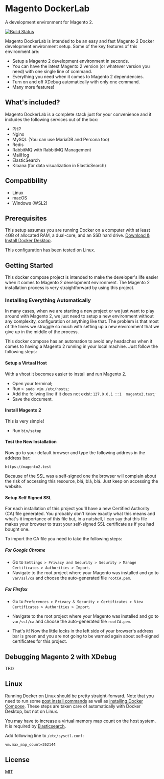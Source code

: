 # Magento DockerLab

A development environment for Magento 2.

[![Build Status](https://travis-ci.org/magedin/magento-dockerlab.svg?branch=master)](https://travis-ci.org/magedin/magento-dockerlab)

Magento DockerLab is intended to be an easy and fast Magento 2 Docker development environment setup. Some of the key features of this environment are:

- Setup a Magento 2 development environment in seconds.
- You can have the latest Magento 2 version (or whatever version you need) with one single line of command.
- Everything you need when it comes to Magento 2 dependencies.
- Turn on and off XDebug automatically with only one command.
- Many more features!

## What's included?

Magento DockerLab is a complete stack just for your convenience and it includes the following services out of the box:

- PHP
- Nginx
- MySQL (You can use MariaDB and Percona too)
- Redis
- RabbitMQ with RabbitMQ Management
- MailHog
- ElasticSearch
- Kibana (for data visualization in ElasticSearch)

## Compatibility

- Linux
- macOS
- Windows (WSL2)

## Prerequisites

This setup assumes you are running Docker on a computer with at least 4GB of allocated RAM, a dual-core, and an SSD hard drive. [Download & Install Docker Desktop](https://www.docker.com/products/docker-desktop).

This configuration has been tested on Linux.

## Getting Started

This docker compose project is intended to make the developer's life easier when it comes to Magento 2 development environment. The Magento 2 installation process is very straightforward by using this project.

### Installing Everything Automatically

In many cases, when we are starting a new project or we just want to play around with Magento 2, we just need to setup a new environment without any complexity, configuration or anything like that. The problem is that most of the times we struggle so much with setting up a new environment that we give up in the middle of the process.

This docker compose has an automation to avoid any headaches when it comes to having a Magento 2 running in your local machine. Just follow the following steps:

#### Setup a Virtual Host

With a vhost it becomes easier to install and run Magento 2.

- Open your terminal;
- Run `> sudo vim /etc/hosts`;
- Add the follwing line if it does not exist: `127.0.0.1 ::1  magento2.test`;
- Save the document.

#### Install Magento 2

This is very simple!

- Run `bin/setup`

#### Test the New Installation

Now go to your default browser and type the following address in the address bar:

`https://magento2.test`

Because of the SSL was a self-signed one the browser will complain about the risk of accessing this resource, blá, blá, blá. Just keep on accessing the website.

#### Setup Self Signed SSL

For each installation of this project you'll have a new Certified Authority (CA) file generated. You probably don't know exactly what this means and what's it importance of this file but, in a nutshell, I can say that this file makes your browser to trust your self-signed SSL certificate as if you had bought one.

To import the CA file you need to take the following steps:

##### For Google Chrome

- Go to `Settings > Privacy and Security > Security > Manage Certificates > Authorities > Import`.
- Navigate to the root project where your Magento was installed and go to `var/ssl/ca` and choose the auto-generated file `rootCA.pem`.

##### For Firefox

- Go to `Preferences > Privacy & Security > Certificates > View Certificates > Authorities > Import`.
- Navigate to the root project where your Magento was installed and go to `var/ssl/ca` and choose the auto-generated file `rootCA.pem`.

- That's it! Now the little locks in the left side of your browser's address bar is green and you are not going to be warned again about self-signed certificates for this project.

## Debugging Magento 2 with XDebug

TBD

## Linux

Running Docker on Linux should be pretty straight-forward. Note that you need to run some [post install commands](https://docs.docker.com/install/linux/linux-postinstall/) as well as [installing Docker Compose](https://docs.docker.com/compose/install/). These steps are taken care of automatically with Docker Desktop, but not on Linux.

You may have to increase a virtual memory map count on the host system. It is required by [Elasticsearch](https://www.elastic.co/guide/en/elasticsearch/reference/current/vm-max-map-count.html).

Add following line to `/etc/sysctl.conf`:

```bash
vm.max_map_count=262144
```

## License

[MIT](https://opensource.org/licenses/MIT)
